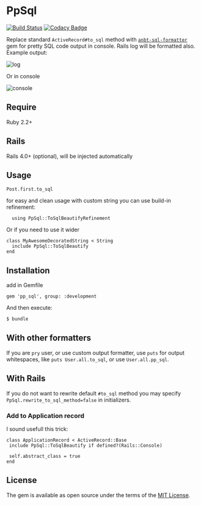 # PpSql 
[![Build Status](https://travis-ci.org/kvokka/pp_sql.svg?branch=master)](https://travis-ci.org/kvokka/pp_sql) 
[![Codacy Badge](https://api.codacy.com/project/badge/Grade/7c866da60b1b4dd78eacc379cc0e7f3b)](https://www.codacy.com/app/kvokka/pp_sql?utm_source=github.com&amp;utm_medium=referral&amp;utm_content=kvokka/pp_sql&amp;utm_campaign=Badge_Grade)

Replace standard `ActiveRecord#to_sql` method with 
[`anbt-sql-formatter`](https://github.com/sonota88/anbt-sql-formatter)
gem for pretty SQL code output in console. Rails log will be formatted also. 
Example output:

![log](https://raw.githubusercontent.com/kvokka/pp_sql/master/screenshots/log.png)

Or in console

![console](https://raw.githubusercontent.com/kvokka/pp_sql/master/screenshots/console.png)

## Require

Ruby 2.2+

## Rails

Rails 4.0+ (optional), will be injected automatically

## Usage

```
Post.first.to_sql
```

for easy and clean usage with custom string you can use build-in refinement:

```
  using PpSql::ToSqlBeautifyRefinement
```

Or if you need to use it wider

```
class MyAwesomeDecoratedString < String
  include PpSql::ToSqlBeautify
end
```

## Installation

add in Gemfile
```
gem 'pp_sql', group: :development
```

And then execute:
```bash
$ bundle
```

## With other formatters

If you are `pry` user, or use custom output formatter, use `puts` for output whitespaces, 
like `puts User.all.to_sql`, or use `User.all.pp_sql`.

## With Rails

If you do not want to rewrite default `#to_sql` method you may specify
 `PpSql.rewrite_to_sql_method=false` in initializers.

 ### Add to Application record

I sound usefull this trick:

 ```
 class ApplicationRecord < ActiveRecord::Base
  include PpSql::ToSqlBeautify if defined?(Rails::Console)

  self.abstract_class = true
end
```

## License
The gem is available as open source under the terms of the 
[MIT License](http://opensource.org/licenses/MIT).
